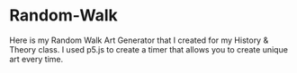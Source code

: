 # Random-Walk
Here is my Random Walk Art Generator that I created for my History & Theory class. I used p5.js to create a timer that allows you to create unique art every time.
